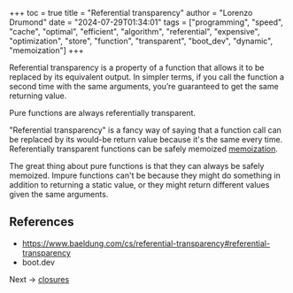 +++
toc = true
title = "Referential transparency"
author = "Lorenzo Drumond"
date = "2024-07-29T01:34:01"
tags = ["programming",  "speed",  "cache",  "optimal",  "efficient",  "algorithm",  "referential",  "expensive",  "optimization",  "store",  "function",  "transparent",  "boot_dev",  "dynamic",  "memoization"]
+++



Referential transparency is a property of a function that allows it to be replaced by its equivalent output. In simpler terms, if you call the function a second time with the same arguments, you’re guaranteed to get the same returning value.

Pure functions are always referentially transparent.

"Referential transparency" is a fancy way of saying that a function call can be replaced by its would-be return value because it's the same every time. Referentially transparent functions can be safely memoized [memoization](/wiki/memoization/).

The great thing about pure functions is that they can always be safely memoized. Impure functions can't be because they might do something in addition to returning a static value, or they might return different values given the same arguments.

## References

- https://www.baeldung.com/cs/referential-transparency#referential-transparency
- boot.dev

Next -> [closures](/wiki/closures/)
